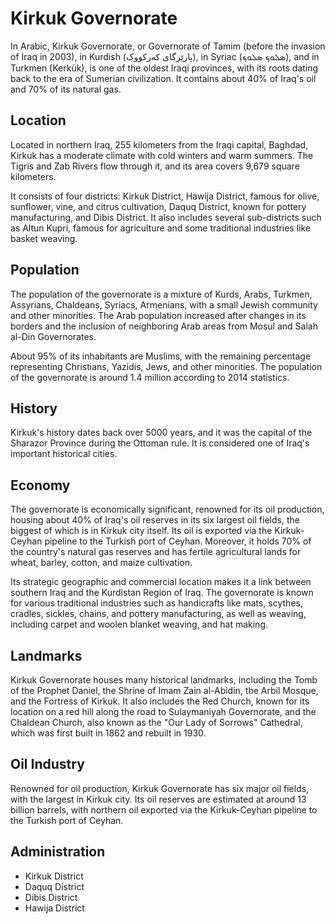 # Kirkuk Governorate

In Arabic, Kirkuk Governorate, or Governorate of Tamim (before the invasion of Iraq in 2003), in Kurdish (پارێزگای کەرکووک), in Syriac (ܣܠܘܟ ܣܠܘܟ), and in Turkmen (Kerkük), is one of the oldest Iraqi provinces, with its roots dating back to the era of Sumerian civilization. It contains about 40% of Iraq's oil and 70% of its natural gas.

## Location

Located in northern Iraq, 255 kilometers from the Iraqi capital, Baghdad, Kirkuk has a moderate climate with cold winters and warm summers. The Tigris and Zab Rivers flow through it, and its area covers 9,679 square kilometers.

It consists of four districts: Kirkuk District, Hawija District, famous for olive, sunflower, vine, and citrus cultivation, Daquq District, known for pottery manufacturing, and Dibis District. It also includes several sub-districts such as Altun Kupri, famous for agriculture and some traditional industries like basket weaving.

## Population

The population of the governorate is a mixture of Kurds, Arabs, Turkmen, Assyrians, Chaldeans, Syriacs, Armenians, with a small Jewish community and other minorities. The Arab population increased after changes in its borders and the inclusion of neighboring Arab areas from Mosul and Salah al-Din Governorates.

About 95% of its inhabitants are Muslims, with the remaining percentage representing Christians, Yazidis, Jews, and other minorities. The population of the governorate is around 1.4 million according to 2014 statistics.

## History

Kirkuk's history dates back over 5000 years, and it was the capital of the Sharazor Province during the Ottoman rule. It is considered one of Iraq's important historical cities.

## Economy

The governorate is economically significant, renowned for its oil production, housing about 40% of Iraq's oil reserves in its six largest oil fields, the biggest of which is in Kirkuk city itself. Its oil is exported via the Kirkuk-Ceyhan pipeline to the Turkish port of Ceyhan. Moreover, it holds 70% of the country's natural gas reserves and has fertile agricultural lands for wheat, barley, cotton, and maize cultivation.

Its strategic geographic and commercial location makes it a link between southern Iraq and the Kurdistan Region of Iraq. The governorate is known for various traditional industries such as handicrafts like mats, scythes, cradles, sickles, chains, and pottery manufacturing, as well as weaving, including carpet and woolen blanket weaving, and hat making.

## Landmarks

Kirkuk Governorate houses many historical landmarks, including the Tomb of the Prophet Daniel, the Shrine of Imam Zain al-Abidin, the Arbil Mosque, and the Fortress of Kirkuk. It also includes the Red Church, known for its location on a red hill along the road to Sulaymaniyah Governorate, and the Chaldean Church, also known as the "Our Lady of Sorrows" Cathedral, which was first built in 1862 and rebuilt in 1930.

## Oil Industry

Renowned for oil production, Kirkuk Governorate has six major oil fields, with the largest in Kirkuk city. Its oil reserves are estimated at around 13 billion barrels, with northern oil exported via the Kirkuk-Ceyhan pipeline to the Turkish port of Ceyhan.

## Administration

- Kirkuk District
- Daquq District
- Dibis District
- Hawija District
